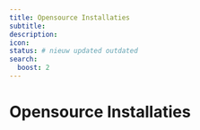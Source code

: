 ```yaml
---
title: Opensource Installaties
subtitle:
description:
icon:
status: # nieuw updated outdated
search:
  boost: 2 
---
```


# Opensource Installaties